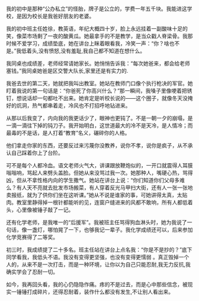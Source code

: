 我的初中是那种“公办私立”的怪胎，牌子是公立的，学费一年五千块。我能进这学校，是因为校长是我爸好朋友的老婆。

我的初中班主任姓徐，教英语，年纪大概四十岁，脸上永远挂着一副酸味十足的笑，像菜市场剩了一夜的酸黄瓜。她最拿手的不是教学，是当众戳人脊梁骨。我那时候不爱学习，成绩垫底，她在讲台上眯着眼看我，冷笑一声：“你？啥也不是。”我低着头,没有愤怒,没有羞耻,我自己都不知道在想什么。

我同桌也成绩差，老师经常请她家长。她悄悄告诉我：“每次她爸来，都会给老师塞钱。”我同桌她爸是区交警大队长,家里还是有实力的.

我爸去世的第二天，她就把我叫出教室。她站在教师门口像个执行枪决的军官。她盯着我说的第一句话是：“你爸死了你高兴什么？”那一瞬间，我嗓子里像哽着把锈钉，想说话却一句都吐不出来。她肯定是听校长说的——这个圈子，就像冬天没掩好的炕洞，热气都串着走，冷风也不打招呼地钻进来。

从那以后我变了，内向我的我更话少了，眼神也更钝了。不是一朝一夕的崩塌，是一滴一滴往下掉的钝刀子。我开始明白，这世道最大的冷不是天冷，是人情冷；而最毒的不是话，是人打着“教育”名义，碾碎你的人格。

他们拿走你家的东西，还要反过来污蔑你没教养，说你不孝，说你是疯子，从不承认自己踩着你上了台阶。

可不是每个人都冷血。语文老师火气大，讲课跟放鞭炮似的，一开口就震得人耳膜嗡嗡响，骂起人来劈头盖脸。但她从来没骂过我一次。她那种人，嘴硬心热，骂得凶，但从不拿性格内向的学生撒气。她站在讲台上说：“你们知道你们父母多难么？有人天不亮就去批发市场搬菜，有人穿着反光马甲扫大街，还有人一张一张地卖报纸，就为了供你们坐在这听课。”她从不说是谁家的事，可她讲得太真，太贴肉。教室里静得掉一根针都能听的见，连窗户缝进来的风都不敢响，所有人都低着头，心里像被锤子敲了一记。

还有化学老师，是我唯一的“后援军”。我被班主任骂得狗血淋头时，她为我说了一句话，像一盏灯，哪怕晃了一下，也够我记一辈子。我化学成绩还可以，后来参加化学竞赛得了二等奖。

初三时，我成绩提了二十多名。班主任站在讲台上点名我：“你是不是抄的？”底下同学看我，我低头不语。我没有变得更坚强，也没有变得更懦弱 。真正毁掉一个人的，从来不是一次打击，而是一种环境，让你以为自己只能忍耐,我无力反抗,我确实学会了忍耐一切。

如今，我再回头看，我的心仍隐隐作痛。疼的不是过去，而是心中那些信念，被现实一锤锤打成碎片，还得忍耐着，装作什么都没有发生,不让别人看出来。
